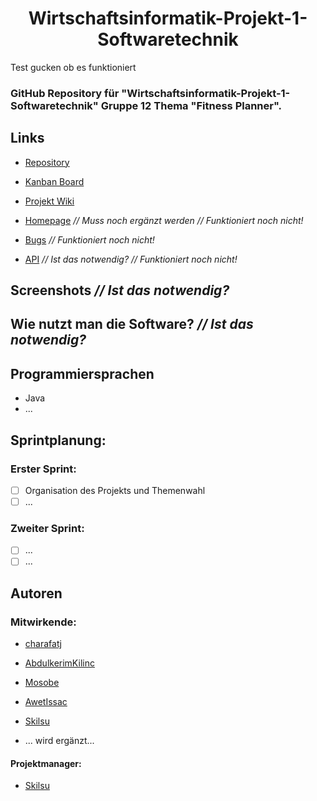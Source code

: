 <h1 align="center">Wirtschaftsinformatik-Projekt-1-Softwaretechnik</h1>

Test gucken ob es funktioniert

### GitHub Repository für "Wirtschaftsinformatik-Projekt-1-Softwaretechnik" Gruppe 12 Thema "Fitness Planner".

## Links

- [Repository](https://github.com/Skilsu/Wirtschaftsinformatik-Projekt-1-Softwaretechnik "Wirtschaftsinformatik-Projekt-1-Softwaretechnik Repository")

- [Kanban Board](https://github.com/Skilsu/Wirtschaftsinformatik-Projekt-1-Softwaretechnik/blob/main/Kanban.md "Kanban")

- [Projekt Wiki](https://github.com/Skilsu/Wirtschaftsinformatik-Projekt-1-Softwaretechnik/wiki "Wiki")

- [Homepage](<Homepage url> "Live View") _// Muss noch ergänzt werden_ _// Funktioniert noch nicht!_

- [Bugs](https://github.com/Skilsu/Wirtschaftsinformatik-Projekt-1-Softwaretechnik/issues "Issues Page")  _// Funktioniert noch nicht!_

- [API](<API Link> "API") _// Ist das notwendig?_ _// Funktioniert noch nicht!_

## Screenshots  _// Ist das notwendig?_

## Wie nutzt man die Software? _// Ist das notwendig?_
  
## Programmiersprachen

 - Java
 - ...

## Sprintplanung:

### Erster Sprint:

 - [ ] Organisation des Projekts und Themenwahl
 - [ ] ...

### Zweiter Sprint:

- [ ] ...
- [ ] ...

## Autoren
### Mitwirkende: 

- [charafatj](https://github.com/charafatj "charafatj")

- [AbdulkerimKilinc](https://github.com/AbdulkerimKilinc "AbdulkerimKilinc")

- [Mosobe](https://github.com/Mosobe "Mosobe")

- [AwetIssac](https://github.com/AwetIssac "AwetIssac")

- [Skilsu](https://github.com/Skilsu "Skilsu")

- ... wird ergänzt...

#### Projektmanager: 

- [Skilsu](https://github.com/Skilsu "Skilsu")
